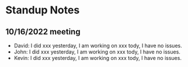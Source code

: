 # Standup Notes
## 10/16/2022 meeting 
- David: I did xxx yesterday, I am working on xxx tody, I have no issues. 
- John: I did xxx yesterday, I am working on xxx tody, I have no issues.
- Kevin: I did xxx yesterday, I am working on xxx tody, I have no issues.